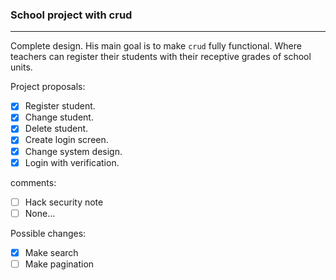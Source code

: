 ### School project with crud

---

Complete design. His main goal is to make `crud` fully functional. Where teachers can register their students with their receptive grades of school units.

Project proposals:

- [x] Register student.
- [x] Change student.
- [x] Delete student.
- [x] Create login screen.
- [x] Change system design.
- [x] Login with verification.

comments:

- [ ] Hack security note
- [ ] None...

Possible changes:

- [x] Make search
- [ ] Make pagination
